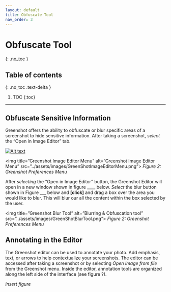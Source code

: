 ```yaml
---
layout: default
title: Obfuscate Tool
nav_order: 3
---
```


# Obfuscate Tool
{: .no_toc }

## Table of contents
{: .no_toc .text-delta }

1. TOC
{:toc}

---

## Obfuscate Sensitive Information
Greenshot offers the ability to obfuscate or blur specific areas of a screenshot to hide sensitive information. After taking a screenshot, _select_ the “Open in Image Editor” tab.

[![Alt text](https://imgur.com/yJGAHJw)](https://imgur.com/yJGAHJw)


<img title=”Greenshot Image Editor Menu” alt=”Greenshot Image Editor Menu” src=”../assets/images/GreenShotImageEditorMenu.png”> 
_Figure 2: Greenshot Preferences Menu_

After _selecting_ the “Open in Image Editor” button, the Greenshot Editor will open in a new window shown in figure ____ below. _Select_ the blur button shown in Figure ___ below and **[click]** and drag a box over the area you would like to blur. This will blur our all the content within the box selected by the user. 

<img title=”Greenshot Blur Tool” alt=”Blurring & Obfuscation tool” src=”../assets/images/GreenShotBlurTool.png”> 
_Figure 2: Greenshot Preferences Menu_

## Annotating in the Editor
The Greenshot editor can be used to annotate your photo. Add emphasis, text, or arrows to help contextualize your screenshots. The editor can be accessed after taking a screenshot or by selecting *Open image from file* from the Greenshot menu. Inside the editor, annotation tools are organized along the left side of the interface (see figure ?).

*insert figure*
